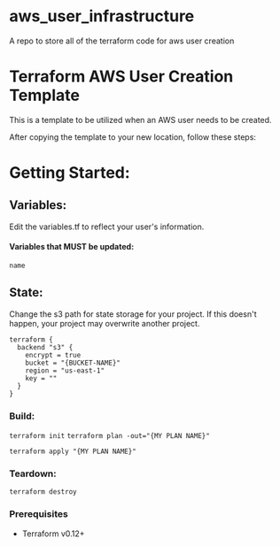 # aws_user_infrastructure
A repo to store all of the terraform code for aws user creation

# Terraform AWS User Creation Template

This is a template to be utilized when an AWS user needs to be created.

After copying the template to your new location, follow these steps:

# Getting Started:

## Variables:
Edit the variables.tf to reflect your user's information. 

#### Variables that MUST be updated:
`name`


## State:
Change the s3 path for state storage for your project.  If this doesn't happen, your project may overwrite another project.
```
terraform {
  backend "s3" {
    encrypt = true
    bucket = "{BUCKET-NAME}"
    region = "us-east-1"
    key = ""
  }
}
```

### Build:
`terraform init`
`terraform plan -out="{MY PLAN NAME}"`

`terraform apply "{MY PLAN NAME}"`

### Teardown:
`terraform destroy`

### Prerequisites

* Terraform v0.12+
